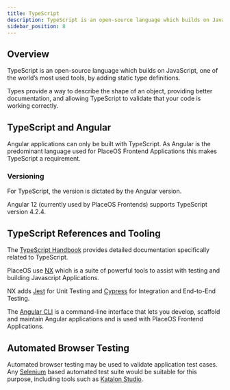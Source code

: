 ```yaml
---
title: TypeScript
description: TypeScript is an open-source language which builds on JavaScript
sidebar_position: 8
---
```


## Overview

TypeScript is an open-source language which builds on JavaScript, one of the world’s most used tools, by adding static type definitions.

Types provide a way to describe the shape of an object, providing better documentation, and allowing TypeScript to validate that your code is working correctly.

## TypeScript and Angular

Angular applications can only be built with TypeScript.
As Angular is the predominant language used for PlaceOS Frontend Applications this makes TypeScript a requirement.

### Versioning

For TypeScript, the version is dictated by the Angular version.

Angular 12 (currently used by PlaceOS Frontends) supports TypeScript version 4.2.4.

## TypeScript References and Tooling

The [TypeScript Handbook](https://www.TypeScriptlang.org/docs/handbook) provides detailed documentation specifically related to TypeScript. 

PlaceOS use [NX](https://nx.dev/) which is a suite of powerful tools to assist with testing and building Javascript Applications.

NX adds [Jest](https://jestjs.io/) for Unit Testing and [Cypress](https://www.cypress.io/) for Integration and End-to-End Testing.

The [Angular CLI](https://angular.io/cli) is a command-line interface that lets you develop, scaffold and maintain Angular applications and is used with PlaceOS Frontend Applications.

## Automated Browser Testing

Automated browser testing may be used to validate application test cases. Any [Selenium](https://www.selenium.dev/) based automated test suite would be suitable for this purpose, including tools such as [Katalon Studio](https://www.katalon.com/).

